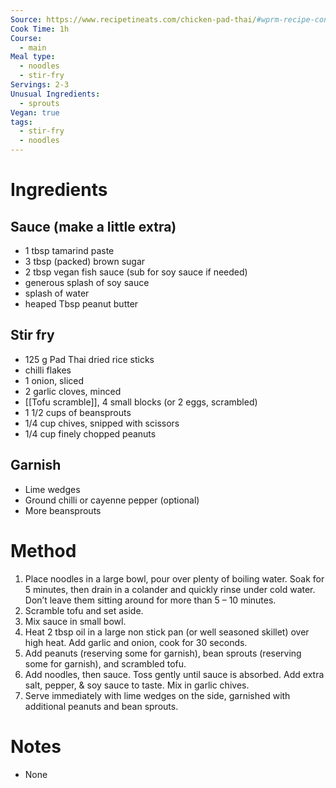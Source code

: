 ```yaml
---
Source: https://www.recipetineats.com/chicken-pad-thai/#wprm-recipe-container-29386
Cook Time: 1h
Course:
  - main
Meal type:
  - noodles
  - stir-fry
Servings: 2-3
Unusual Ingredients:
  - sprouts
Vegan: true
tags:
  - stir-fry
  - noodles
---
```

# Ingredients

## Sauce (make a little extra)

- 1 tbsp tamarind paste
- 3 tbsp (packed) brown sugar
- 2 tbsp vegan fish sauce (sub for soy sauce if needed)
- generous splash of soy sauce
- splash of water
- heaped Tbsp peanut butter

## Stir fry

- 125 g Pad Thai dried rice sticks
- chilli flakes
- 1 onion, sliced
- 2 garlic cloves, minced
- [[Tofu scramble]], 4 small blocks (or 2 eggs, scrambled)
- 1 1/2 cups of beansprouts
- 1/4 cup chives, snipped with scissors
- 1/4 cup finely chopped peanuts

## Garnish

- Lime wedges
- Ground chilli or cayenne pepper (optional)
- More beansprouts

# Method

1. Place noodles in a large bowl, pour over plenty of boiling water. Soak for 5 minutes, then drain in a colander and quickly rinse under cold water. Don’t leave them sitting around for more than 5 – 10 minutes.
2. Scramble tofu and set aside.
3. Mix sauce in small bowl.
4. Heat 2 tbsp oil in a large non stick pan (or well seasoned skillet) over high heat. Add garlic and onion, cook for 30 seconds.
5. Add peanuts (reserving some for garnish), bean sprouts (reserving some for garnish), and scrambled tofu.
6. Add noodles, then sauce. Toss gently until sauce is absorbed. Add extra salt, pepper, & soy sauce to taste. Mix in garlic chives.
7. Serve immediately with lime wedges on the side, garnished with additional peanuts and bean sprouts.

# Notes

- None